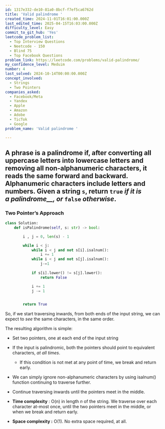 ```yaml
---
id: 1317e332-de10-81a0-8bcf-f7ef5ca6762d
title: 'Valid palindrome '
created_time: 2024-11-01T16:01:00.000Z
last_edited_time: 2025-04-15T16:03:00.000Z
difficulty_level: Easy
commit_to_git_hub: 'Yes'
leetcode_problem_list:
  - Top Interview Questions
  - Neetcode - 150
  - Blind 75
  - Top Facebook Questions
problem_link: https://leetcode.com/problems/valid-palindrome/
my_confidence_level: Meduim
number: 4
last_solved: 2024-10-14T00:00:00.000Z
concept_involved:
  - Strings
  - Two Pointers
companies_asked:
  - Facebook/Meta
  - Yandex
  - Apple
  - Amazon
  - Adobe
  - TicTok
  - Google
problem_name: 'Valid palindrome '

---
```


## A phrase is a **palindrome** if, after converting all uppercase letters into lowercase letters and removing all non-alphanumeric characters, it reads the same forward and backward. Alphanumeric characters include letters and numbers. Given a string `s`, return `true` *if it is a* ***palindrome**\_\_, or* `false` *otherwise*.

### Two Pointer’s Approach

```python
class Solution:
    def isPalindrome(self, s: str) -> bool:

        i , j = 0, len(s) - 1 

        while i < j: 
            while i < j and not s[i].isalnum():
                i += 1
            while i < j and not s[j].isalnum():
                j-=1
            
            if s[i].lower() != s[j].lower():
                return False 

            i += 1
            j -= 1

        
        return True 
```

So, if we start traversing inwards, from both ends of the input string, we can expect to *see* the same characters, in the same order.

The resulting algorithm is simple:

*   Set two pointers, one at each end of the input string

*   If the input is palindromic, both the pointers should point to equivalent characters, *at all times*.

    *   If this condition is not met at any point of time, we break and return early.

*   We can simply ignore non-alphanumeric characters by using isalnum() function continuing to traverse further.

*   Continue traversing inwards until the pointers meet in the middle.

*   **Time complexity** : O(n) in length *n* of the string. We traverse over each character at-most once, until the two pointers meet in the middle, or when we break and return early.

*   **Space complexity :** O(1). No extra space required, at all.
